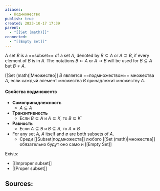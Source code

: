 ```yaml
---
aliases:
  - Подмножество
publish: true
created: 2023-10-17 17:39
parent:
  - "[[Set (math)]]"
connected:
  - "[[Empty Set]]"
---
```

A set $B$ is a ==subset== of a set $A$, denoted by $B⊆A$ or $A⊇B$, if every element of $B$ is in $A$. The notations $B ⊂ A$ or $A ⊃ B$ will be used for $B ⊆ A$ but $B  \neq A$.

[[Set (math)|Множество]] $B$ является ==подмножеством== множества $A$, если каждый элемент множества $B$ принадлежит множеству $A$.

#### Свойства подмножеств
- **Самопринадлежность** 
	- $A⊆A$
- **Транзитивность**
	- Если $B⊆A$ и $A⊆K$, то $B⊆K$`
- **Равность**
	- Если $A⊆B$ и $B⊆A$, то $A=B$
- For any set $A$, $A$ itself and $∅$ are both subsets of $A$. 
	- Среди [[Subset|подмножеств]] любого [[Set (math)|множества]] обязательно будут оно само и [[Empty Set]]



Exists:
- [[Improper subset]]
- [[Proper subset]]


**Sources:**
- 
